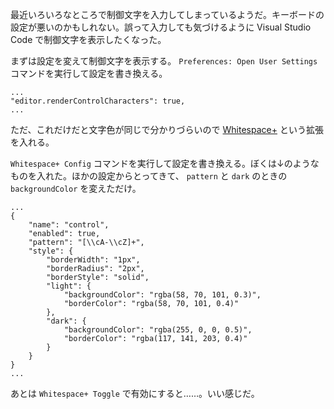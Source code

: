 最近いろいろなところで制御文字を入力してしまっているようだ。キーボードの設定が悪いのかもしれない。誤って入力しても気づけるように Visual Studio Code で制御文字を表示したくなった。

まずは設定を変えて制御文字を表示する。 `Preferences: Open User Settings` コマンドを実行して設定を書き換える。

```
...
"editor.renderControlCharacters": true,
...
```

ただ、これだけだと文字色が同じで分かりづらいので [Whitespace+](https://marketplace.visualstudio.com/items?itemName=davidhouchin.whitespace-plus) という拡張を入れる。

`Whitespace+ Config` コマンドを実行して設定を書き換える。ぼくは↓のようなものを入れた。ほかの設定からとってきて、 `pattern` と `dark` のときの `backgroundColor` を変えただけ。

```
...
{
    "name": "control",
    "enabled": true,
    "pattern": "[\\cA-\\cZ]+",
    "style": {
        "borderWidth": "1px",
        "borderRadius": "2px",
        "borderStyle": "solid",
        "light": {
            "backgroundColor": "rgba(58, 70, 101, 0.3)",
            "borderColor": "rgba(58, 70, 101, 0.4)"
        },
        "dark": {
            "backgroundColor": "rgba(255, 0, 0, 0.5)",
            "borderColor": "rgba(117, 141, 203, 0.4)"
        }
    }
}
...
```

あとは `Whitespace+ Toggle` で有効にすると……。いい感じだ。
